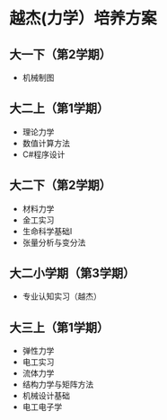 # 越杰(力学）培养方案

## 大一下（第2学期）
- 机械制图

## 大二上（第1学期）
- 理论力学
- 数值计算方法
- C#程序设计

## 大二下（第2学期）
- 材料力学
- 金工实习
- 生命科学基础I
- 张量分析与变分法

## 大二小学期（第3学期）
- 专业认知实习（越杰）

## 大三上（第1学期）
- 弹性力学
- 电工实习
- 流体力学
- 结构力学与矩阵方法
- 机械设计基础
- 电工电子学

